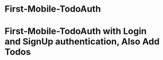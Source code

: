 # First-Mobile-TodoAuth
# First-Mobile-TodoAuth with Login and SignUp authentication, Also Add Todos
